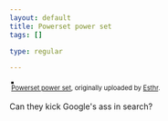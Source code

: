 ```yaml
--- 
layout: default
title: Powerset power set
tags: []

type: regular

---
```

<style type="text/css">
.flickr-photo { border: solid 2px #000000; }
.flickr-yourcomment { }
.flickr-frame { text-align: left; padding: 3px; }
.flickr-caption { font-size: 0.8em; margin-top: 0px; }
</style>

<div class="flickr-frame">
	<a href="http://www.flickr.com/photos/edyson/268517334/" title="photo sharing"><img src="http://static.flickr.com/97/268517334_add4bbaed1.jpg" class="flickr-photo" alt="" /></a>
<br />
	<span class="flickr-caption"><a href="http://www.flickr.com/photos/edyson/268517334/">Powerset power set</a>, originally uploaded by <a href="http://www.flickr.com/people/edyson/">Esthr</a>.</span>
</div>
				
<p class="flickr-yourcomment">
	Can they kick Google's ass in search?
</p>

